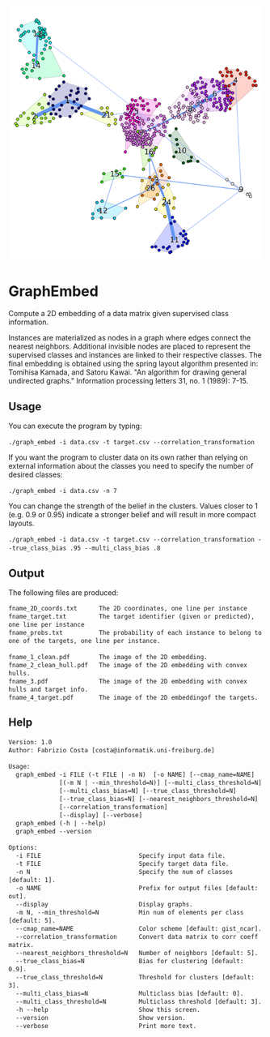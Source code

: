 <p align="center"><img src="img.png"></p>


# GraphEmbed
Compute a 2D embedding of a data matrix given supervised class information.

Instances are materialized as nodes in a graph where edges connect the
nearest neighbors. Additional invisible nodes are placed to represent the
supervised classes and instances are linked to their respective classes.
The final embedding is obtained using the spring layout algorithm presented in:
Tomihisa Kamada, and Satoru Kawai. "An algorithm for drawing general
undirected graphs." Information processing letters 31, no. 1 (1989): 7-15.


## Usage

You can execute the program by typing:

```./graph_embed -i data.csv -t target.csv --correlation_transformation```

If you want the program to cluster data on its own rather than relying on external information about the classes you need to specify the number of desired classes:

```./graph_embed -i data.csv -n 7 ```

You can change the strength of the belief in the clusters. Values closer to 1 (e.g. 0.9 or 0.95) indicate a stronger belief and will result in more compact layouts.

```./graph_embed -i data.csv -t target.csv --correlation_transformation --true_class_bias .95 --multi_class_bias .8```


## Output

The following files are produced:

```
fname_2D_coords.txt      The 2D coordinates, one line per instance
fname_target.txt         The target identifier (given or predicted), one line per instance 
fname_probs.txt          The probability of each instance to belong to one of the targets, one line per instance.

fname_1_clean.pdf        The image of the 2D embedding.
fname_2_clean_hull.pdf   The image of the 2D embedding with convex hulls.
fname_3.pdf              The image of the 2D embedding with convex hulls and target info.
fname_4_target.pdf       The image of the 2D embeddingof the targets.
```

## Help

```
Version: 1.0
Author: Fabrizio Costa [costa@informatik.uni-freiburg.de]

Usage:
  graph_embed -i FILE (-t FILE | -n N)  [-o NAME] [--cmap_name=NAME]
              [(-m N | --min_threshold=N)] [--multi_class_threshold=N]
              [--multi_class_bias=N] [--true_class_threshold=N]
              [--true_class_bias=N] [--nearest_neighbors_threshold=N]
              [--correlation_transformation]
              [--display] [--verbose]
  graph_embed (-h | --help)
  graph_embed --version

Options:
  -i FILE                           Specify input data file.
  -t FILE                           Specify target data file.
  -n N                              Specify the num of classes [default: 1].
  -o NAME                           Prefix for output files [default: out].
  --display                         Display graphs.
  -m N, --min_threshold=N           Min num of elements per class [default: 5].
  --cmap_name=NAME                  Color scheme [default: gist_ncar].
  --correlation_transformation      Convert data matrix to corr coeff matrix.
  --nearest_neighbors_threshold=N   Number of neighbors [default: 5].
  --true_class_bias=N               Bias for clustering [default: 0.9].
  --true_class_threshold=N          Threshold for clusters [default: 3].
  --multi_class_bias=N              Multiclass bias [default: 0].
  --multi_class_threshold=N         Multiclass threshold [default: 3].
  -h --help                         Show this screen.
  --version                         Show version.
  --verbose                         Print more text.

  ```
